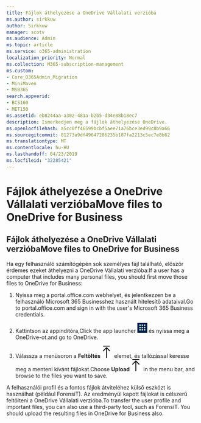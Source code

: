 ```yaml
---
title: Fájlok áthelyezése a OneDrive Vállalati verzióba
ms.author: sirkkuw
author: Sirkkuw
manager: scotv
ms.audience: Admin
ms.topic: article
ms.service: o365-administration
localization_priority: Normal
ms.collection: M365-subscription-management
ms.custom:
- Core_O365Admin_Migration
- MiniMaven
- MSB365
search.appverid:
- BCS160
- MET150
ms.assetid: eb8244aa-a302-481a-b2b5-d34e88b18ec7
description: Ismerkedjen meg a fájlok áthelyezése OneDrive.
ms.openlocfilehash: a5cc0ff46599bcbf5aee71a76bce3ed99c8b9a66
ms.sourcegitcommit: 81273a9df49647286235b187fa2213c5ec7e8b62
ms.translationtype: MT
ms.contentlocale: hu-HU
ms.lasthandoff: 04/23/2019
ms.locfileid: "32285421"
---
```

# <a name="move-files-to-onedrive-for-business"></a><span data-ttu-id="78f88-103">Fájlok áthelyezése a OneDrive Vállalati verzióba</span><span class="sxs-lookup"><span data-stu-id="78f88-103">Move files to OneDrive for Business</span></span>

## <a name="move-files-to-onedrive-for-business"></a><span data-ttu-id="78f88-104">Fájlok áthelyezése a OneDrive Vállalati verzióba</span><span class="sxs-lookup"><span data-stu-id="78f88-104">Move files to OneDrive for Business</span></span>

<span data-ttu-id="78f88-105">Ha egy felhasználó számítógépén sok személyes fájl található, először érdemes ezeket áthelyezni a OneDrive Vállalati verzióba:</span><span class="sxs-lookup"><span data-stu-id="78f88-105">If a user has a computer that includes many personal files, you should first move those files to OneDrive for Business:</span></span>
  
1. <span data-ttu-id="78f88-106">Nyissa meg a portal.office.com webhelyet, és jelentkezzen be a felhasználó Microsoft 365 Businesshez használt hitelesítő adataival.</span><span class="sxs-lookup"><span data-stu-id="78f88-106">Go to portal.office.com and sign in with the user's Microsoft 365 Business credentials.</span></span>
    
2. <span data-ttu-id="78f88-107">Kattintson az appindítóra,</span><span class="sxs-lookup"><span data-stu-id="78f88-107">Click the app launcher</span></span> ![The app launcher icon in Office 365](media/7502f4ec-3c9a-435d-a7b4-b9cda85189a7.png) <span data-ttu-id="78f88-109">és nyissa meg a OneDrive-ot.</span><span class="sxs-lookup"><span data-stu-id="78f88-109">and go to OneDrive.</span></span> 
    
3. <span data-ttu-id="78f88-110">Válassza a menüsoron a **Feltöltés**![Upload](media/d9b963b8-10af-42e2-953d-360301b83d3c.png) elemet, és tallózással keresse meg a menteni kívánt fájlokat.</span><span class="sxs-lookup"><span data-stu-id="78f88-110">Choose **Upload**![Upload](media/d9b963b8-10af-42e2-953d-360301b83d3c.png) in the menu bar, and browse to the files you want to save.</span></span> 
    
<span data-ttu-id="78f88-p101">A felhasználói profil és a fontos fájlok átviteléhez külső eszközt is használhat (például ForensiT). Az eredményül kapott fájlokat is célszerű feltölteni a OneDrive Vállalati verzióba.</span><span class="sxs-lookup"><span data-stu-id="78f88-p101">To transfer the user profile and important files, you can also use a third-party tool, such as ForensiT. You should upload the resulting files in OneDrive for Business also.</span></span>
  

